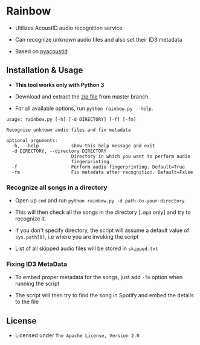 # Rainbow

- Utilizes AcoustID audio recognition service

- Can recognize unknown audio files and also set their ID3 metadata

- Based on [pyacoustid](https://github.com/beetbox/pyacoustid)


## Installation & Usage

- **This tool works only with Python 3**

- Download and extract the [zip file](https://github.com/mihirpathak97/Rainbow/archive/master.zip) from master branch.

- For all available options, run `python rainbow.py --help`.

```
usage: rainbow.py [-h] [-d DIRECTORY] [-f] [-fm]

Recognise unknown audio files and fix metadata

optional arguments:
  -h, --help            show this help message and exit
  -d DIRECTORY, --directory DIRECTORY
                        Directory in which you want to perform audio
                        fingerprinting
  -f                    Perform audio fingerprinting. Default=True
  -fm                   Fix metadata after recognition. Default=False

```

### Recognize all songs in a directory

- Open up `cmd` and run `python rainbow.py -d path-to-your-directory`.

- This will then check all the songs in the directory [`.mp3` only] and try to recognize it.

- If you don't specify directory, the script will assume a default value of `sys.path[0]`, i.e where you are invoking the script

- List of all skipped audio files will be stored in `skipped.txt`


### Fixing ID3 MetaData

- To embed proper metadata for the songs, just add `-fm` option when running the script

- The script will then try to find the song in Spotify and embed the details to the file


## License

- Licensed under `The Apache License, Version 2.0`
